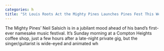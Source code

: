 ```yaml
---
categories: h
title: "St Louis Roots Act the Mighty Pines Launches Pines Fest This Weekend"
---
```


      
      

      
         
  The Mighty Pines’ Neil Salsich is in a jubilant mood ahead of his band’s first-ever namesake music festival. It’s Sunday morning at a Compton Heights coffee shop, just a few hours after a late-night private gig, but the singer/guitarist is wide-eyed and animated wh